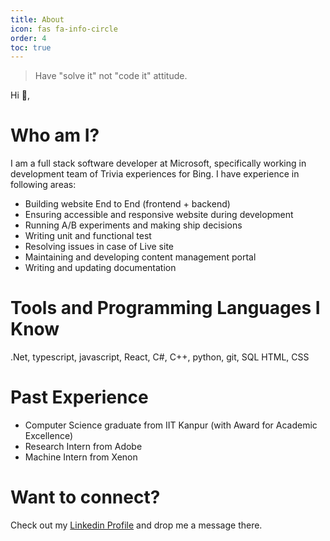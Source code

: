 ```yaml
---
title: About
icon: fas fa-info-circle
order: 4
toc: true
---
```


> Have "solve it" not "code it" attitude.

Hi 👋,
# Who am I?

I am a full stack software developer at Microsoft, specifically working in development team of Trivia experiences for Bing. I have experience in following areas:
- Building website End to End (frontend + backend)
- Ensuring accessible and responsive website during development
- Running A/B experiments and making ship decisions
- Writing unit and functional test
- Resolving issues in case of Live site
- Maintaining and developing content management portal
- Writing and updating documentation 

# Tools and Programming Languages I Know

.Net, typescript, javascript, React, C#, C++, python, git, SQL HTML, CSS
# Past Experience

- Computer Science graduate from IIT Kanpur (with Award for Academic Excellence)
- Research Intern from Adobe
- Machine Intern from Xenon 

# Want to connect?

Check out my [Linkedin Profile](https://www.linkedin.com/in/bhavy-khatri-b68a0720b/) and drop me a message there.
